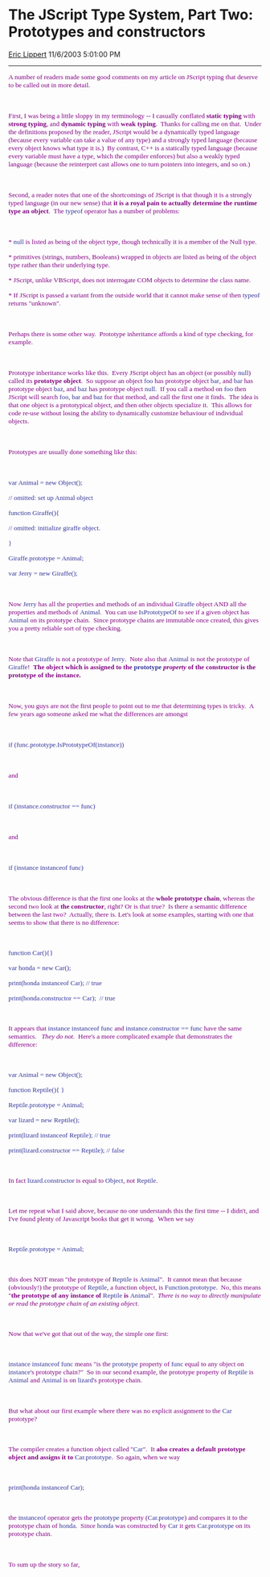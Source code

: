<div id="page">

# The JScript Type System, Part Two: Prototypes and constructors

[Eric Lippert](https://social.msdn.microsoft.com/profile/Eric%20Lippert) 11/6/2003 5:01:00 PM

-----

<div id="content">

<span style="FONT-SIZE: 10pt; COLOR: purple; FONT-FAMILY: &#39;Lucida Sans Unicode&#39;; mso-bidi-font-family: &#39;Times New Roman&#39;">A number of readers made some good comments on my article on JScript typing that deserve to be called out in more detail.</span>

<span style="FONT-SIZE: 10pt; COLOR: purple; FONT-FAMILY: &#39;Lucida Sans Unicode&#39;; mso-bidi-font-family: &#39;Times New Roman&#39;"></span>

 

<span style="FONT-SIZE: 10pt; COLOR: purple; FONT-FAMILY: &#39;Lucida Sans Unicode&#39;; mso-bidi-font-family: &#39;Times New Roman&#39;">First, I was being a little sloppy in my terminology -- I casually conflated **static typing** with **strong typing**, and **dynamic typing** with **weak typing**.<span style="mso-spacerun: yes">  </span>Thanks for calling me on that.<span style="mso-spacerun: yes">  </span>Under the definitions proposed by the reader, JScript would be a dynamically typed language (because every variable can take a value of any type) and a strongly typed language (because every object knows what type it is.)<span style="mso-spacerun: yes">  </span>By contrast, C++ is a statically typed language (because every variable must have a type, which the compiler enforces) but also a weakly typed language (because the reinterpret cast allows one to turn pointers into integers, and so on.)</span>

<span style="FONT-SIZE: 10pt; COLOR: purple; FONT-FAMILY: &#39;Lucida Sans Unicode&#39;; mso-bidi-font-family: &#39;Times New Roman&#39;"></span>

 

<span style="FONT-SIZE: 10pt; COLOR: purple; FONT-FAMILY: &#39;Lucida Sans Unicode&#39;; mso-bidi-font-family: &#39;Times New Roman&#39;">Second, a reader notes that one of the shortcomings of JScript is that though it is a strongly typed language (in our new sense) that **it is a royal pain to actually determine the runtime type an object**.<span style="mso-spacerun: yes">  </span>The </span><span style="FONT-SIZE: 10pt; COLOR: #333399; FONT-FAMILY: &#39;Lucida Console&#39;">typeof</span><span style="FONT-SIZE: 10pt; COLOR: purple; FONT-FAMILY: &#39;Lucida Sans Unicode&#39;; mso-bidi-font-family: &#39;Times New Roman&#39;"> operator has a number of problems:</span>

<span style="FONT-SIZE: 10pt; COLOR: purple; FONT-FAMILY: &#39;Lucida Sans Unicode&#39;; mso-bidi-font-family: &#39;Times New Roman&#39;"></span>

 

<span style="FONT-SIZE: 10pt; COLOR: purple; FONT-FAMILY: &#39;Lucida Sans Unicode&#39;; mso-bidi-font-family: &#39;Times New Roman&#39;">\* </span><span style="FONT-SIZE: 10pt; COLOR: #333399; FONT-FAMILY: &#39;Lucida Console&#39;">null</span><span style="FONT-SIZE: 10pt; COLOR: purple; FONT-FAMILY: &#39;Lucida Sans Unicode&#39;; mso-bidi-font-family: &#39;Times New Roman&#39;"> is listed as being of the object type, though technically it is a member of the Null type. </span>

<span style="FONT-SIZE: 10pt; COLOR: purple; FONT-FAMILY: &#39;Lucida Sans Unicode&#39;; mso-bidi-font-family: &#39;Times New Roman&#39;">\* primitives (strings, numbers, Booleans) wrapped in objects are listed as being of the object type rather than their underlying type.</span>

<span style="FONT-SIZE: 10pt; COLOR: purple; FONT-FAMILY: &#39;Lucida Sans Unicode&#39;; mso-bidi-font-family: &#39;Times New Roman&#39;">\* JScript, unlike VBScript, does not interrogate COM objects to determine the class name.</span>

<span style="FONT-SIZE: 10pt; COLOR: purple; FONT-FAMILY: &#39;Lucida Sans Unicode&#39;; mso-bidi-font-family: &#39;Times New Roman&#39;">\* If JScript is passed a variant from the outside world that it cannot make sense of then </span><span style="FONT-SIZE: 10pt; COLOR: #333399; FONT-FAMILY: &#39;Lucida Console&#39;">typeof</span><span style="FONT-SIZE: 10pt; COLOR: purple; FONT-FAMILY: &#39;Lucida Sans Unicode&#39;; mso-bidi-font-family: &#39;Times New Roman&#39;"> returns "unknown".</span>

<span style="FONT-SIZE: 10pt; COLOR: purple; FONT-FAMILY: &#39;Lucida Sans Unicode&#39;; mso-bidi-font-family: &#39;Times New Roman&#39;"></span>

 

<span style="FONT-SIZE: 10pt; COLOR: purple; FONT-FAMILY: &#39;Lucida Sans Unicode&#39;; mso-bidi-font-family: &#39;Times New Roman&#39;">Perhaps there is some other way.<span style="mso-spacerun: yes">  </span>Prototype inheritance affords a kind of type checking, for example.</span>

<span style="FONT-SIZE: 10pt; COLOR: purple; FONT-FAMILY: &#39;Lucida Sans Unicode&#39;; mso-bidi-font-family: &#39;Times New Roman&#39;"></span>

 

<span style="FONT-SIZE: 10pt; COLOR: purple; FONT-FAMILY: &#39;Lucida Sans Unicode&#39;">Prototype inheritance works like this.  Every JScript object has an object (or possibly </span><span style="FONT-SIZE: 10pt; COLOR: #333399; FONT-FAMILY: &#39;Lucida Console&#39;; mso-bidi-font-family: &#39;Lucida Sans Unicode&#39;">null</span><span style="FONT-SIZE: 10pt; COLOR: purple; FONT-FAMILY: &#39;Lucida Sans Unicode&#39;">) called its **prototype object**.  So suppose an object </span><span style="FONT-SIZE: 10pt; COLOR: #333399; FONT-FAMILY: &#39;Lucida Console&#39;; mso-bidi-font-family: &#39;Lucida Sans Unicode&#39;">foo</span><span style="FONT-SIZE: 10pt; COLOR: purple; FONT-FAMILY: &#39;Lucida Sans Unicode&#39;"> has prototype object </span><span style="FONT-SIZE: 10pt; COLOR: #333399; FONT-FAMILY: &#39;Lucida Console&#39;; mso-bidi-font-family: &#39;Lucida Sans Unicode&#39;">bar</span><span style="FONT-SIZE: 10pt; COLOR: purple; FONT-FAMILY: &#39;Lucida Sans Unicode&#39;">, and </span><span style="FONT-SIZE: 10pt; COLOR: #333399; FONT-FAMILY: &#39;Lucida Console&#39;; mso-bidi-font-family: &#39;Lucida Sans Unicode&#39;">bar</span><span style="FONT-SIZE: 10pt; COLOR: purple; FONT-FAMILY: &#39;Lucida Sans Unicode&#39;"> has prototype object </span><span style="FONT-SIZE: 10pt; COLOR: #333399; FONT-FAMILY: &#39;Lucida Console&#39;; mso-bidi-font-family: &#39;Lucida Sans Unicode&#39;">baz</span><span style="FONT-SIZE: 10pt; COLOR: purple; FONT-FAMILY: &#39;Lucida Sans Unicode&#39;">, and </span><span style="FONT-SIZE: 10pt; COLOR: #333399; FONT-FAMILY: &#39;Lucida Console&#39;; mso-bidi-font-family: &#39;Lucida Sans Unicode&#39;">baz</span><span style="FONT-SIZE: 10pt; COLOR: purple; FONT-FAMILY: &#39;Lucida Sans Unicode&#39;"> has prototype object </span><span style="FONT-SIZE: 10pt; COLOR: #333399; FONT-FAMILY: &#39;Lucida Console&#39;; mso-bidi-font-family: &#39;Lucida Sans Unicode&#39;">null</span><span style="FONT-SIZE: 10pt; COLOR: purple; FONT-FAMILY: &#39;Lucida Sans Unicode&#39;">.  If you call a method on </span><span style="FONT-SIZE: 10pt; COLOR: #333399; FONT-FAMILY: &#39;Lucida Console&#39;; mso-bidi-font-family: &#39;Lucida Sans Unicode&#39;">foo</span><span style="FONT-SIZE: 10pt; COLOR: purple; FONT-FAMILY: &#39;Lucida Sans Unicode&#39;"> then JScript will search </span><span style="FONT-SIZE: 10pt; COLOR: #333399; FONT-FAMILY: &#39;Lucida Console&#39;; mso-bidi-font-family: &#39;Lucida Sans Unicode&#39;">foo</span><span style="FONT-SIZE: 10pt; COLOR: purple; FONT-FAMILY: &#39;Lucida Sans Unicode&#39;">, </span><span style="FONT-SIZE: 10pt; COLOR: #333399; FONT-FAMILY: &#39;Lucida Console&#39;; mso-bidi-font-family: &#39;Lucida Sans Unicode&#39;">bar</span><span style="FONT-SIZE: 10pt; COLOR: purple; FONT-FAMILY: &#39;Lucida Sans Unicode&#39;"> and </span><span style="FONT-SIZE: 10pt; COLOR: #333399; FONT-FAMILY: &#39;Lucida Console&#39;; mso-bidi-font-family: &#39;Lucida Sans Unicode&#39;">baz</span><span style="FONT-SIZE: 10pt; COLOR: purple; FONT-FAMILY: &#39;Lucida Sans Unicode&#39;"> for that method, and call the first one it finds.<span style="mso-spacerun: yes">  </span>The idea is that one object is a prototypical object, and then other objects specialize it.<span style="mso-spacerun: yes">  </span>This allows for code re-use without losing the ability to dynamically customize behaviour of individual objects.</span>

 

<span style="FONT-SIZE: 10pt; COLOR: purple; FONT-FAMILY: &#39;Lucida Sans Unicode&#39;">Prototypes are usually done something like this:</span>

 

<span style="FONT-SIZE: 10pt; COLOR: #333399; FONT-FAMILY: &#39;Lucida Console&#39;; mso-bidi-font-family: &#39;Lucida Sans Unicode&#39;">var Animal = new Object();</span><span style="FONT-SIZE: 10pt; COLOR: #333399; FONT-FAMILY: &#39;Lucida Console&#39;; mso-bidi-font-size: 12.0pt"> </span>

<span style="FONT-SIZE: 10pt; COLOR: #333399; FONT-FAMILY: &#39;Lucida Console&#39;; mso-bidi-font-family: &#39;Lucida Sans Unicode&#39;">// omitted: set up Animal object</span><span style="FONT-SIZE: 10pt; COLOR: #333399; FONT-FAMILY: &#39;Lucida Console&#39;; mso-bidi-font-size: 12.0pt"> </span>

<span style="FONT-SIZE: 10pt; COLOR: #333399; FONT-FAMILY: &#39;Lucida Console&#39;; mso-bidi-font-family: &#39;Lucida Sans Unicode&#39;">function Giraffe(){ </span><span style="FONT-SIZE: 10pt; COLOR: #333399; FONT-FAMILY: &#39;Lucida Console&#39;; mso-bidi-font-size: 12.0pt"></span>

<span style="FONT-SIZE: 10pt; COLOR: #333399; FONT-FAMILY: &#39;Lucida Console&#39;; mso-bidi-font-family: &#39;Lucida Sans Unicode&#39;">// omitted: initialize giraffe object.</span><span style="FONT-SIZE: 10pt; COLOR: #333399; FONT-FAMILY: &#39;Lucida Console&#39;; mso-bidi-font-size: 12.0pt"> </span>

<span style="FONT-SIZE: 10pt; COLOR: #333399; FONT-FAMILY: &#39;Lucida Console&#39;; mso-bidi-font-family: &#39;Lucida Sans Unicode&#39;">}</span><span style="FONT-SIZE: 10pt; COLOR: #333399; FONT-FAMILY: &#39;Lucida Console&#39;; mso-bidi-font-size: 12.0pt"> </span>

<span style="FONT-SIZE: 10pt; COLOR: #333399; FONT-FAMILY: &#39;Lucida Console&#39;; mso-bidi-font-family: &#39;Lucida Sans Unicode&#39;">Giraffe.prototype = Animal;</span><span style="FONT-SIZE: 10pt; COLOR: #333399; FONT-FAMILY: &#39;Lucida Console&#39;; mso-bidi-font-size: 12.0pt"> </span>

<span style="FONT-SIZE: 10pt; COLOR: #333399; FONT-FAMILY: &#39;Lucida Console&#39;; mso-bidi-font-family: &#39;Lucida Sans Unicode&#39;">var Jerry = new Giraffe();</span><span style="FONT-SIZE: 10pt; COLOR: #333399; FONT-FAMILY: &#39;Lucida Console&#39;; mso-bidi-font-size: 12.0pt"> </span>

 

<span style="FONT-SIZE: 10pt; COLOR: purple; FONT-FAMILY: &#39;Lucida Sans Unicode&#39;">Now </span><span style="FONT-SIZE: 10pt; COLOR: #333399; FONT-FAMILY: &#39;Lucida Console&#39;; mso-bidi-font-family: &#39;Lucida Sans Unicode&#39;">Jerry</span><span style="FONT-SIZE: 10pt; COLOR: purple; FONT-FAMILY: &#39;Lucida Sans Unicode&#39;"> has all the properties and methods of an individual </span><span style="FONT-SIZE: 10pt; COLOR: #333399; FONT-FAMILY: &#39;Lucida Console&#39;; mso-bidi-font-family: &#39;Lucida Sans Unicode&#39;">Giraffe</span><span style="FONT-SIZE: 10pt; COLOR: purple; FONT-FAMILY: &#39;Lucida Sans Unicode&#39;"> object AND all the properties and methods of </span><span style="FONT-SIZE: 10pt; COLOR: #333399; FONT-FAMILY: &#39;Lucida Console&#39;; mso-bidi-font-family: &#39;Lucida Sans Unicode&#39;">Animal</span><span style="FONT-SIZE: 10pt; COLOR: purple; FONT-FAMILY: &#39;Lucida Sans Unicode&#39;">.  You can use </span><span style="FONT-SIZE: 10pt; COLOR: #333399; FONT-FAMILY: &#39;Lucida Console&#39;; mso-bidi-font-family: &#39;Lucida Sans Unicode&#39;">IsPrototypeOf</span><span style="FONT-SIZE: 10pt; COLOR: purple; FONT-FAMILY: &#39;Lucida Sans Unicode&#39;"> to see if a given object has </span><span style="FONT-SIZE: 10pt; COLOR: #333399; FONT-FAMILY: &#39;Lucida Console&#39;; mso-bidi-font-family: &#39;Lucida Sans Unicode&#39;">Animal</span><span style="FONT-SIZE: 10pt; COLOR: purple; FONT-FAMILY: &#39;Lucida Sans Unicode&#39;"> on its prototype chain.<span style="mso-spacerun: yes">  </span>Since prototype chains are immutable once created, this gives you a pretty reliable sort of type checking.<span style="mso-spacerun: yes">  </span></span>

<span style="FONT-SIZE: 10pt; COLOR: purple; FONT-FAMILY: &#39;Lucida Sans Unicode&#39;"></span>

 

<span style="FONT-SIZE: 10pt; COLOR: purple; FONT-FAMILY: &#39;Lucida Sans Unicode&#39;">Note that </span><span style="FONT-SIZE: 10pt; COLOR: #333399; FONT-FAMILY: &#39;Lucida Console&#39;; mso-bidi-font-family: &#39;Lucida Sans Unicode&#39;">Giraffe</span><span style="FONT-SIZE: 10pt; COLOR: purple; FONT-FAMILY: &#39;Lucida Sans Unicode&#39;"> is not a prototype of </span><span style="FONT-SIZE: 10pt; COLOR: #333399; FONT-FAMILY: &#39;Lucida Console&#39;; mso-bidi-font-family: &#39;Lucida Sans Unicode&#39;">Jerry</span><span style="FONT-SIZE: 10pt; COLOR: purple; FONT-FAMILY: &#39;Lucida Sans Unicode&#39;">.<span style="mso-spacerun: yes">  </span>Note also that </span><span style="FONT-SIZE: 10pt; COLOR: #333399; FONT-FAMILY: &#39;Lucida Console&#39;; mso-bidi-font-family: &#39;Lucida Sans Unicode&#39;">Animal</span><span style="FONT-SIZE: 10pt; COLOR: purple; FONT-FAMILY: &#39;Lucida Sans Unicode&#39;"> is not the prototype of </span><span style="FONT-SIZE: 10pt; COLOR: #333399; FONT-FAMILY: &#39;Lucida Console&#39;; mso-bidi-font-family: &#39;Lucida Sans Unicode&#39;">Giraffe</span><span style="FONT-SIZE: 10pt; COLOR: purple; FONT-FAMILY: &#39;Lucida Sans Unicode&#39;">\!<span style="mso-spacerun: yes">  </span>**The object which is assigned to the** </span>**<span style="FONT-SIZE: 10pt; COLOR: #333399; FONT-FAMILY: &#39;Lucida Console&#39;; mso-bidi-font-family: &#39;Lucida Sans Unicode&#39;">prototype</span><span style="FONT-SIZE: 10pt; COLOR: purple; FONT-FAMILY: &#39;Lucida Sans Unicode&#39;"> *<span class="underline">property</span>* of the constructor is the prototype of the instance.</span>**

 <span style="FONT-SIZE: 10pt; COLOR: purple; FONT-FAMILY: &#39;Lucida Sans Unicode&#39;; mso-bidi-font-family: &#39;Times New Roman&#39;"> </span>

<span style="FONT-SIZE: 10pt; COLOR: purple; FONT-FAMILY: &#39;Lucida Sans Unicode&#39;; mso-bidi-font-family: &#39;Times New Roman&#39;">Now, you guys are not the first people to point out to me that determining types is tricky.<span style="mso-spacerun: yes">  </span>A few years ago someone asked me what the differences are amongst </span>

<span style="FONT-SIZE: 10pt; COLOR: purple; FONT-FAMILY: &#39;Lucida Sans Unicode&#39;; mso-bidi-font-family: &#39;Times New Roman&#39;"></span>

 

<span style="FONT-SIZE: 10pt; COLOR: #333399; FONT-FAMILY: &#39;Lucida Console&#39;">if (func.prototype.IsPrototypeOf(instance))</span>

<span style="FONT-SIZE: 10pt; COLOR: purple; FONT-FAMILY: &#39;Lucida Sans Unicode&#39;; mso-bidi-font-family: &#39;Times New Roman&#39;"></span>

 

<span style="FONT-SIZE: 10pt; COLOR: purple; FONT-FAMILY: &#39;Lucida Sans Unicode&#39;; mso-bidi-font-family: &#39;Times New Roman&#39;">and</span>

<span style="FONT-SIZE: 10pt; COLOR: purple; FONT-FAMILY: &#39;Lucida Sans Unicode&#39;; mso-bidi-font-family: &#39;Times New Roman&#39;"></span>

 

<span style="FONT-SIZE: 10pt; COLOR: #333399; FONT-FAMILY: &#39;Lucida Console&#39;">if (instance.constructor == func)</span>

<span style="FONT-SIZE: 10pt; COLOR: purple; FONT-FAMILY: &#39;Lucida Sans Unicode&#39;; mso-bidi-font-family: &#39;Times New Roman&#39;"></span>

 

<span style="FONT-SIZE: 10pt; COLOR: purple; FONT-FAMILY: &#39;Lucida Sans Unicode&#39;; mso-bidi-font-family: &#39;Times New Roman&#39;">and </span>

<span style="FONT-SIZE: 10pt; COLOR: purple; FONT-FAMILY: &#39;Lucida Sans Unicode&#39;; mso-bidi-font-family: &#39;Times New Roman&#39;"></span>

 

<span style="FONT-SIZE: 10pt; COLOR: #333399; FONT-FAMILY: &#39;Lucida Console&#39;">if (instance instanceof func)</span>

<span style="FONT-SIZE: 10pt; COLOR: purple; FONT-FAMILY: &#39;Lucida Sans Unicode&#39;; mso-bidi-font-family: &#39;Times New Roman&#39;"></span>

 

<span style="FONT-SIZE: 10pt; COLOR: purple; FONT-FAMILY: &#39;Lucida Sans Unicode&#39;; mso-bidi-font-family: &#39;Times New Roman&#39;">The obvious difference is that the first one looks at the **whole prototype chain**, whereas the second two look at **the** **constructor**, right? Or is that true?<span style="mso-spacerun: yes">  </span>Is there a semantic difference between the last two?<span style="mso-spacerun: yes">  </span>Actually, there is. </span><span style="FONT-SIZE: 10pt; COLOR: purple; FONT-FAMILY: &#39;Lucida Sans Unicode&#39;">Let's look at some examples, starting with one that seems to show that there is no difference:</span><span style="FONT-SIZE: 10pt; COLOR: purple; FONT-FAMILY: &#39;Lucida Sans Unicode&#39;; mso-bidi-font-family: &#39;Times New Roman&#39;"> </span>

<span style="FONT-SIZE: 10pt; COLOR: purple; FONT-FAMILY: &#39;Lucida Sans Unicode&#39;"> </span>

<span style="FONT-SIZE: 10pt; COLOR: #333399; FONT-FAMILY: &#39;Lucida Console&#39;">function Car(){}</span>

<span style="FONT-SIZE: 10pt; COLOR: #333399; FONT-FAMILY: &#39;Lucida Console&#39;">var honda = new Car();</span>

<span style="FONT-SIZE: 10pt; COLOR: #333399; FONT-FAMILY: &#39;Lucida Console&#39;">print(honda instanceof Car); // true</span>

<span style="FONT-SIZE: 10pt; COLOR: #333399; FONT-FAMILY: &#39;Lucida Console&#39;">print(honda.constructor == Car);  // true</span>

<span style="FONT-SIZE: 10pt; COLOR: purple; FONT-FAMILY: &#39;Lucida Sans Unicode&#39;"> </span>

<span style="FONT-SIZE: 10pt; COLOR: purple; FONT-FAMILY: &#39;Lucida Sans Unicode&#39;">It appears that </span><span style="FONT-SIZE: 10pt; COLOR: #333399; FONT-FAMILY: &#39;Lucida Console&#39;; mso-bidi-font-family: &#39;Lucida Sans Unicode&#39;">instance instanceof func</span><span style="FONT-SIZE: 10pt; COLOR: purple; FONT-FAMILY: &#39;Lucida Sans Unicode&#39;"> and </span><span style="FONT-SIZE: 10pt; COLOR: #333399; FONT-FAMILY: &#39;Lucida Console&#39;; mso-bidi-font-family: &#39;Lucida Sans Unicode&#39;">instance.constructor == func</span><span style="FONT-SIZE: 10pt; COLOR: purple; FONT-FAMILY: &#39;Lucida Sans Unicode&#39;"> have the same semantics.   *They do not.*  Here's a more complicated example that demonstrates the difference:</span>

<span style="FONT-SIZE: 10pt; COLOR: purple; FONT-FAMILY: &#39;Lucida Sans Unicode&#39;"> </span>

<span style="FONT-SIZE: 10pt; COLOR: #333399; FONT-FAMILY: &#39;Lucida Console&#39;">var Animal = new Object();</span>

<span style="FONT-SIZE: 10pt; COLOR: #333399; FONT-FAMILY: &#39;Lucida Console&#39;">function Reptile(){ }</span>

<span style="FONT-SIZE: 10pt; COLOR: #333399; FONT-FAMILY: &#39;Lucida Console&#39;">Reptile.prototype = Animal;</span>

<span style="FONT-SIZE: 10pt; COLOR: #333399; FONT-FAMILY: &#39;Lucida Console&#39;">var lizard = new Reptile();</span>

<span style="FONT-SIZE: 10pt; COLOR: #333399; FONT-FAMILY: &#39;Lucida Console&#39;">print(lizard instanceof Reptile); // true</span>

<span style="FONT-SIZE: 10pt; COLOR: #333399; FONT-FAMILY: &#39;Lucida Console&#39;">print(lizard.constructor == Reptile); // false</span>

<span style="FONT-SIZE: 10pt; COLOR: purple; FONT-FAMILY: &#39;Lucida Sans Unicode&#39;"> </span>

<span style="FONT-SIZE: 10pt; COLOR: purple; FONT-FAMILY: &#39;Lucida Sans Unicode&#39;">In fact </span><span style="FONT-SIZE: 10pt; COLOR: #333399; FONT-FAMILY: &#39;Lucida Console&#39;; mso-bidi-font-family: &#39;Lucida Sans Unicode&#39;">lizard.constructor</span><span style="FONT-SIZE: 10pt; COLOR: purple; FONT-FAMILY: &#39;Lucida Sans Unicode&#39;"> is equal to </span><span style="FONT-SIZE: 10pt; COLOR: #333399; FONT-FAMILY: &#39;Lucida Console&#39;; mso-bidi-font-family: &#39;Lucida Sans Unicode&#39;">Object</span><span style="FONT-SIZE: 10pt; COLOR: purple; FONT-FAMILY: &#39;Lucida Sans Unicode&#39;">, not </span><span style="FONT-SIZE: 10pt; COLOR: #333399; FONT-FAMILY: &#39;Lucida Console&#39;; mso-bidi-font-family: &#39;Lucida Sans Unicode&#39;">Reptile</span><span style="FONT-SIZE: 10pt; COLOR: purple; FONT-FAMILY: &#39;Lucida Sans Unicode&#39;">.</span>

<span style="FONT-SIZE: 10pt; COLOR: purple; FONT-FAMILY: &#39;Lucida Sans Unicode&#39;"> </span>

<span style="FONT-SIZE: 10pt; COLOR: purple; FONT-FAMILY: &#39;Lucida Sans Unicode&#39;">Let me repeat what I said above, because no one understands this the first time -- I didn't, and I've found plenty of Javascript books that get it wrong.<span style="mso-spacerun: yes">  </span>When we say</span>

<span style="FONT-SIZE: 10pt; COLOR: purple; FONT-FAMILY: &#39;Lucida Sans Unicode&#39;"> </span>

<span style="FONT-SIZE: 10pt; COLOR: #333399; FONT-FAMILY: &#39;Lucida Console&#39;">Reptile.prototype = Animal;</span>

<span style="FONT-SIZE: 10pt; COLOR: purple; FONT-FAMILY: &#39;Lucida Sans Unicode&#39;"> </span>

<span style="FONT-SIZE: 10pt; COLOR: purple; FONT-FAMILY: &#39;Lucida Sans Unicode&#39;">this does NOT mean "the prototype of </span><span style="FONT-SIZE: 10pt; COLOR: #333399; FONT-FAMILY: &#39;Lucida Console&#39;; mso-bidi-font-family: &#39;Lucida Sans Unicode&#39;">Reptile</span><span style="FONT-SIZE: 10pt; COLOR: purple; FONT-FAMILY: &#39;Lucida Sans Unicode&#39;"> is </span><span style="FONT-SIZE: 10pt; COLOR: #333399; FONT-FAMILY: &#39;Lucida Console&#39;; mso-bidi-font-family: &#39;Lucida Sans Unicode&#39;">Animal</span><span style="FONT-SIZE: 10pt; COLOR: purple; FONT-FAMILY: &#39;Lucida Sans Unicode&#39;">".  It cannot mean that because (obviously\!) the prototype of </span><span style="FONT-SIZE: 10pt; COLOR: #333399; FONT-FAMILY: &#39;Lucida Console&#39;; mso-bidi-font-family: &#39;Lucida Sans Unicode&#39;">Reptile</span><span style="FONT-SIZE: 10pt; COLOR: purple; FONT-FAMILY: &#39;Lucida Sans Unicode&#39;">, a function object, is </span><span style="FONT-SIZE: 10pt; COLOR: #333399; FONT-FAMILY: &#39;Lucida Console&#39;; mso-bidi-font-family: &#39;Lucida Sans Unicode&#39;">Function.prototype</span><span style="FONT-SIZE: 10pt; COLOR: purple; FONT-FAMILY: &#39;Lucida Sans Unicode&#39;">.  No, this means "**the prototype of any instance of** </span><span style="FONT-SIZE: 10pt; COLOR: #333399; FONT-FAMILY: &#39;Lucida Console&#39;; mso-bidi-font-family: &#39;Lucida Sans Unicode&#39;">Reptile</span>**<span style="FONT-SIZE: 10pt; COLOR: purple; FONT-FAMILY: &#39;Lucida Sans Unicode&#39;"> is </span>**<span style="FONT-SIZE: 10pt; COLOR: #333399; FONT-FAMILY: &#39;Lucida Console&#39;; mso-bidi-font-family: &#39;Lucida Sans Unicode&#39;">Animal</span><span style="FONT-SIZE: 10pt; COLOR: purple; FONT-FAMILY: &#39;Lucida Sans Unicode&#39;">".  *There is no way to directly manipulate or read the prototype chain of an existing object.*</span>

<span style="FONT-SIZE: 10pt; COLOR: purple; FONT-FAMILY: &#39;Lucida Sans Unicode&#39;"> </span>

<span style="FONT-SIZE: 10pt; COLOR: purple; FONT-FAMILY: &#39;Lucida Sans Unicode&#39;">Now that we've got that out of the way, the simple one first:</span>

<span style="FONT-SIZE: 10pt; COLOR: purple; FONT-FAMILY: &#39;Lucida Sans Unicode&#39;"> </span>

<span style="FONT-SIZE: 10pt; COLOR: #333399; FONT-FAMILY: &#39;Lucida Console&#39;; mso-bidi-font-family: &#39;Lucida Sans Unicode&#39;">instance instanceof func</span><span style="FONT-SIZE: 10pt; COLOR: purple; FONT-FAMILY: &#39;Lucida Sans Unicode&#39;"> means "is the </span><span style="FONT-SIZE: 10pt; COLOR: #333399; FONT-FAMILY: &#39;Lucida Console&#39;; mso-bidi-font-family: &#39;Lucida Sans Unicode&#39;">prototype</span><span style="FONT-SIZE: 10pt; COLOR: purple; FONT-FAMILY: &#39;Lucida Sans Unicode&#39;"> <span style="mso-bidi-font-style: italic">property</span> of </span><span style="FONT-SIZE: 10pt; COLOR: #333399; FONT-FAMILY: &#39;Lucida Console&#39;; mso-bidi-font-family: &#39;Lucida Sans Unicode&#39;">func</span><span style="FONT-SIZE: 10pt; COLOR: purple; FONT-FAMILY: &#39;Lucida Sans Unicode&#39;"> equal to any object on </span><span style="FONT-SIZE: 10pt; COLOR: #333399; FONT-FAMILY: &#39;Lucida Console&#39;; mso-bidi-font-family: &#39;Lucida Sans Unicode&#39;">instance</span><span style="FONT-SIZE: 10pt; COLOR: purple; FONT-FAMILY: &#39;Lucida Sans Unicode&#39;">'s prototype chain?"  So in our second example, the prototype property of </span><span style="FONT-SIZE: 10pt; COLOR: #333399; FONT-FAMILY: &#39;Lucida Console&#39;; mso-bidi-font-family: &#39;Lucida Sans Unicode&#39;">Reptile </span><span style="FONT-SIZE: 10pt; COLOR: purple; FONT-FAMILY: &#39;Lucida Sans Unicode&#39;">is </span><span style="FONT-SIZE: 10pt; COLOR: #333399; FONT-FAMILY: &#39;Lucida Console&#39;; mso-bidi-font-family: &#39;Lucida Sans Unicode&#39;">Animal </span><span style="FONT-SIZE: 10pt; COLOR: purple; FONT-FAMILY: &#39;Lucida Sans Unicode&#39;">and </span><span style="FONT-SIZE: 10pt; COLOR: #333399; FONT-FAMILY: &#39;Lucida Console&#39;; mso-bidi-font-family: &#39;Lucida Sans Unicode&#39;">Animal </span><span style="FONT-SIZE: 10pt; COLOR: purple; FONT-FAMILY: &#39;Lucida Sans Unicode&#39;">is on </span><span style="FONT-SIZE: 10pt; COLOR: #333399; FONT-FAMILY: &#39;Lucida Console&#39;; mso-bidi-font-family: &#39;Lucida Sans Unicode&#39;">lizard</span><span style="FONT-SIZE: 10pt; COLOR: purple; FONT-FAMILY: &#39;Lucida Sans Unicode&#39;">'s prototype chain.  </span>

<span style="FONT-SIZE: 10pt; COLOR: purple; FONT-FAMILY: &#39;Lucida Sans Unicode&#39;"></span>

 

<span style="FONT-SIZE: 10pt; COLOR: purple; FONT-FAMILY: &#39;Lucida Sans Unicode&#39;">But what about our first example where there was no explicit assignment to the </span><span style="FONT-SIZE: 10pt; COLOR: #333399; FONT-FAMILY: &#39;Lucida Console&#39;; mso-bidi-font-family: &#39;Lucida Sans Unicode&#39;">Car</span><span style="FONT-SIZE: 10pt; COLOR: purple; FONT-FAMILY: &#39;Lucida Sans Unicode&#39;"> prototype?</span>

<span style="FONT-SIZE: 10pt; COLOR: purple; FONT-FAMILY: &#39;Lucida Sans Unicode&#39;"> </span>

<span style="FONT-SIZE: 10pt; COLOR: purple; FONT-FAMILY: &#39;Lucida Sans Unicode&#39;">The compiler creates a function object called "</span><span style="FONT-SIZE: 10pt; COLOR: #333399; FONT-FAMILY: &#39;Lucida Console&#39;; mso-bidi-font-family: &#39;Lucida Sans Unicode&#39;">Car</span><span style="FONT-SIZE: 10pt; COLOR: purple; FONT-FAMILY: &#39;Lucida Sans Unicode&#39;">".  It **also creates a default prototype object and assigns it to** </span><span style="FONT-SIZE: 10pt; COLOR: #333399; FONT-FAMILY: &#39;Lucida Console&#39;; mso-bidi-font-family: &#39;Lucida Sans Unicode&#39;">Car.prototype</span><span style="FONT-SIZE: 10pt; COLOR: purple; FONT-FAMILY: &#39;Lucida Sans Unicode&#39;">.  So again, when we way </span>

<span style="FONT-SIZE: 10pt; COLOR: #333399; FONT-FAMILY: &#39;Lucida Console&#39;"> </span>

<span style="FONT-SIZE: 10pt; COLOR: #333399; FONT-FAMILY: &#39;Lucida Console&#39;">print(honda instanceof Car);</span>

<span style="FONT-SIZE: 10pt; COLOR: purple; FONT-FAMILY: &#39;Lucida Sans Unicode&#39;"> </span>

<span style="FONT-SIZE: 10pt; COLOR: purple; FONT-FAMILY: &#39;Lucida Sans Unicode&#39;">the </span><span style="FONT-SIZE: 10pt; COLOR: #333399; FONT-FAMILY: &#39;Lucida Console&#39;; mso-bidi-font-family: &#39;Lucida Sans Unicode&#39;">instanceof</span><span style="FONT-SIZE: 10pt; COLOR: purple; FONT-FAMILY: &#39;Lucida Sans Unicode&#39;"> operator gets the </span><span style="FONT-SIZE: 10pt; COLOR: #333399; FONT-FAMILY: &#39;Lucida Console&#39;; mso-bidi-font-family: &#39;Lucida Sans Unicode&#39;">prototype</span><span style="FONT-SIZE: 10pt; COLOR: purple; FONT-FAMILY: &#39;Lucida Sans Unicode&#39;"> property (</span><span style="FONT-SIZE: 10pt; COLOR: #333399; FONT-FAMILY: &#39;Lucida Console&#39;; mso-bidi-font-family: &#39;Lucida Sans Unicode&#39;">Car.prototype</span><span style="FONT-SIZE: 10pt; COLOR: purple; FONT-FAMILY: &#39;Lucida Sans Unicode&#39;">) and compares it to the prototype chain of </span><span style="FONT-SIZE: 10pt; COLOR: #333399; FONT-FAMILY: &#39;Lucida Console&#39;; mso-bidi-font-family: &#39;Lucida Sans Unicode&#39;">honda</span><span style="FONT-SIZE: 10pt; COLOR: purple; FONT-FAMILY: &#39;Lucida Sans Unicode&#39;">.  Since </span><span style="FONT-SIZE: 10pt; COLOR: #333399; FONT-FAMILY: &#39;Lucida Console&#39;; mso-bidi-font-family: &#39;Lucida Sans Unicode&#39;">honda</span><span style="FONT-SIZE: 10pt; COLOR: purple; FONT-FAMILY: &#39;Lucida Sans Unicode&#39;"> was constructed by </span><span style="FONT-SIZE: 10pt; COLOR: #333399; FONT-FAMILY: &#39;Lucida Console&#39;; mso-bidi-font-family: &#39;Lucida Sans Unicode&#39;">Car</span><span style="FONT-SIZE: 10pt; COLOR: purple; FONT-FAMILY: &#39;Lucida Sans Unicode&#39;"> it gets </span><span style="FONT-SIZE: 10pt; COLOR: #333399; FONT-FAMILY: &#39;Lucida Console&#39;; mso-bidi-font-family: &#39;Lucida Sans Unicode&#39;">Car.prototype</span><span style="FONT-SIZE: 10pt; COLOR: purple; FONT-FAMILY: &#39;Lucida Sans Unicode&#39;"> on its prototype chain.</span>

<span style="FONT-SIZE: 10pt; COLOR: purple; FONT-FAMILY: &#39;Lucida Sans Unicode&#39;"></span>

 

<span style="FONT-SIZE: 10pt; COLOR: purple; FONT-FAMILY: &#39;Lucida Sans Unicode&#39;">To sum up the story so far, <span style="mso-spacerun:"></span></span>

</div>

</div>

